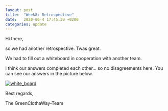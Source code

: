 ```yaml
---
layout: post
title:  "Week8: Retrospective"
date:   2020-06-4 17:45:30 +0200
categories: update
---
```


Hi there,

so we had another retrospective. Twas great.

We had to fill out a whiteboard in cooperation with another team.

I think our answers completed each other... so no disagreements here. You can see our answers in the picture below. 

[![white_board](https://raw.githubusercontent.com/GreenClothaWay/Website/master/doc/screenshots/retrospective_2.png)](https://raw.githubusercontent.com/GreenClothaWay/Website/master/doc/screenshots/retrospective_2.png)

Best regards,

The GreenClothaWay-Team
